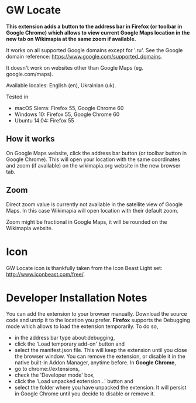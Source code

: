 # GW Locate

**This extension adds a button to the address bar in Firefox (or toolbar in Google Chrome) which allows to view current Google Maps location in the new tab on Wikimapia at the same zoom if available.**

It works on all supported Google domains except for '.ru'. See the Google domain reference: https://www.google.com/supported_domains.

It doesn't work on websites other than Google Maps (eg. google.com/maps).

Available locales: English (en), Ukrainian (uk).

Tested in
* macOS Sierra: Firefox 55, Google Chrome 60
* Windows 10: Firefox 55, Google Chrome 60
* Ubuntu 14.04: Firefox 55

## How it works

On Google Maps website, click the address bar button (or toolbar button in Google Chrome). This will open your location with the same coordinates and zoom (if available) on the wikimapia.org website in the new browser tab.

## Zoom

Direct zoom value is currently not available in the satellite view of Google Maps. In this case Wikimapia will open location with their default zoom.

Zoom might be fractional in Google Maps, it will be rounded on the Wikimapia website.

# Icon

GW Locate icon is thankfully taken from the Icon Beast Light set: http://www.iconbeast.com/free/.

# Developer Installation Notes
You can add the extension to your browser manually. Download the source code and unzip it to the location you prefer.
**Firefox** supports the Debugging mode which allows to load the extension temporarily. To do so,
* in the address bar type about:debugging,
* click the 'Load temporary add-on' button and
* select the manifest.json file.
This will keep the extension until you close the browser window. You can remove the extension, or disable it in the native built-in Addon Manager, anytime before.
In **Google Chrome**,
* go to chrome://extensions,
* check the 'Developer mode' box,
* click the 'Load unpacked extension...' button and
* select the folder where you have unpacked the extension.
It will persist in Google Chrome until you decide to disable or remove it.
